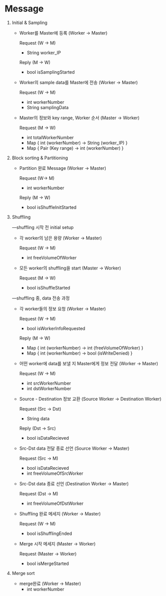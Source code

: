 # Message

1. Initial & Sampling
    - Worker를 Master에 등록 (Worker → Master)
        
        Request (W → M)
        
        - String worker_IP
        
        Reply (M → W)
        
        - bool  isSamplingStarted
    - Worker의 sample data를 Master에 전송 (Worker → Master)
        
        Request (W → M)
        
        - int workerNumber
        - String samplingData
    
    - Master의 정보와 key range, Worker 순서 (Master → Worker)
        
        Request (M → W)
        
        - int totalWorkerNumber
        - Map { int (workerNumber) → String (worker_IP) }
        - Map { Pair (Key range) → int (workerNumber) }
    
2. Block sorting & Partitioning
    - Partition 완료 Message (Worker → Master)
        
        Request (W→ M)
        
        - int workerNumber
        
        Reply (M → W)
        
        - bool isShuffleInitStarted
        
3. Shuffling
    
    —shuffling 시작 전 initial setup
    
    - 각 worker의 남은 용량 (Worker → Master)
        
        Request (W → M)
        
        - int freeVolumeOfWorker
        
    - 모든 worker의 shuffling을 start (Master → Worker)
        
        Request (M → W)
        
        - bool isShuffleStarted
        
    
    —shuffling 중, data 전송 과정
    
    - 각 worker들의 정보 요청 (Worker → Master)
        
        Request (W → M)
        
        - bool isWorkerInfoRequested
        
        Reply (M → W)
        
        - Map { int (workerNumber) →  int (freeVolumeOfWorker) }
        - Map { int (workerNumber) → bool (isWriteDenied) }
        
    - 어떤 worker에 data를 보낼 지 Master에게 정보 전달 (Worker → Master)
        
        Request (W → M)
        
        - int srcWorkerNumber
        - int dstWorkerNumber
        
    - Source - Destination 정보 교환 (Source Worker → Destination Worker)
        
        Request (Src → Dst)
        
        - String data
        
        Reply (Dst → Src)
        
        - bool isDataRecieved
        
    - Src-Dst data 전달 종료 선언 (Source Worker → Master)
        
        Request (Src → M)
        
        - bool isDataRecieved
        - int freeVolumeOfSrcWorker
    
    - Src-Dst data  종료 선언 (Destination Worker → Master)
        
        Request (Dst → M)
        
        - int freeVolumeOfDstWorker
    
    - Shuffling 완료 메세지 (Worker → Master)
        
        Request (W → M)
        
        - bool isShufflingEnded
        
    - Merge 시작 메세지 (Master → Worker)
        
        Request (Master → Worker)
        
        - bool isMergeStarted
4. Merge sort
    - merge완료 (Worker → Master)
        - int workerNumber
